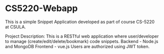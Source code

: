 # CS5220-Webapp

This is a simple Snippet Application developed as part of course CS-5220 at CSULA.

Project Description:
This is a RESTful web application where user/developer to manage (create/edit/delete/bookmark) code snippets.
Backend - Node.js and MongoDB 
Frontend - vue.js
Users are authorized using JWT token.